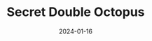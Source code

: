 ---  
layout: startup_page  
title: "Secret Double Octopus"  
id: "doubleoctopus.com"  
permalink: "/secretdoubleoctopusdoubleoctopus.com01162024/"  
website: "https://www.doubleoctopus.com"  
funding_round: "Series C"  
funding_amount: "$15M"  
investors: "BGV, JVP, SCV, KDDI"  
about: "Secret Double Octopus provides passwordless authentication solutions for enterprise workforces. Their platform enhances security while simplifying the authentication experience for employees across various industries. The solution is unique in its broad applicability, ease of deployment, and customizable transition options to a fully passwordless environment."  
markets: "Cybersecurity, IAM"  
hq: "Menlo Park, California, United States"  
founded_year: "2015"  
linkedin: "https://www.linkedin.com/company/secret-double-octopus"  
twitter: "https://twitter.com/double_octopus"  
instagram: ""  
facebook: "https://www.facebook.com/SecretDoubleOctopus"  
crunchbase: "https://www.crunchbase.com/organization/secret-double-octopus"  
pitchbook: "https://pitchbook.com/profiles/company/158984-47"  

date_display: "16-Jan-2024"  
date: "2024-01-16"

# SEO Optimization  
meta_title: "Secret Double Octopus - Series C Funding ($15M)"  
meta_description: "Secret Double Octopus, Secret Double Octopus provides passwordless authentication solutions for enterprise workforces. Their platform enhances security while simplifying the..."  
meta_keywords: "Secret Double Octopus, Cybersecurity, IAM, Series C funding"  
canonical_url: "https://startup.projectstartups.com/secretdoubleoctopusdoubleoctopus.com01162024/"  
---